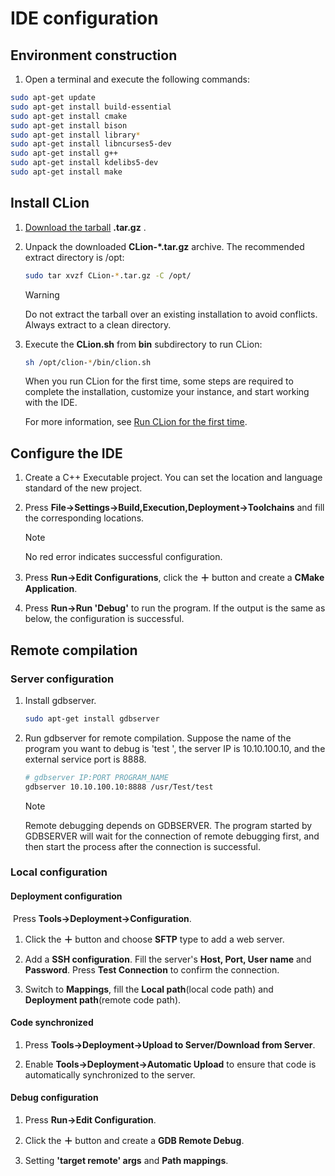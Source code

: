 # IDE configuration

## Environment construction

1. Open a terminal and execute the following commands:

```bash
sudo apt-get update
sudo apt-get install build-essential
sudo apt-get install cmake
sudo apt-get install bison
sudo apt-get install library*
sudo apt-get install libncurses5-dev
sudo apt-get install g++
sudo apt-get install kdelibs5-dev
sudo apt-get install make
```

## Install CLion

1. [Download the tarball](https://www.jetbrains.com/clion/download/) **.tar.gz** .

2. Unpack the downloaded **CLion-*.tar.gz** archive. The recommended extract directory is /opt: 

   ```bash
   sudo tar xvzf CLion-*.tar.gz -C /opt/
   ```

   > [!Warning]
   >
   > Do not extract the tarball over an existing installation to avoid conflicts. Always extract to a clean directory.

3. Execute the **CLion.sh** from **bin** subdirectory to run CLion:

   ```bash
   sh /opt/clion-*/bin/clion.sh
   ```

   When you run CLion for the first time, some steps are required  to complete the installation, customize your instance, and start working with the IDE.     

   For more information, see [Run CLion for the first time](https://www.jetbrains.com/help/clion/run-for-the-first-time.html).

## Configure the IDE

1. Create a C++ Executable project. You can set the location and language standard of the new project.

2. Press **File->Settings->Build,Execution,Deployment->Toolchains** and fill the corresponding locations.

   > [!Note]
   >
   > No red error indicates successful configuration.

3. Press **Run->Edit Configurations**, click the **＋** button and create a **CMake Application**.

4. Press **Run->Run 'Debug'** to run the program. If the output is the same as below, the configuration is successful.


## Remote compilation

### Server configuration

1. Install gdbserver.

   ```bash
   sudo apt-get install gdbserver
   ```

2. Run gdbserver for remote compilation.  Suppose the name of the program you want to debug is 'test ', the server IP is 10.10.100.10, and the external service port is 8888. 

   ```bash
   # gdbserver IP:PORT PROGRAM_NAME
   gdbserver 10.10.100.10:8888 /usr/Test/test
   ```

   > [!Note]
   >
   > Remote debugging depends on GDBSERVER. The program started by GDBSERVER will wait for the connection of remote debugging first, and then start the process after the connection is successful.

### Local configuration

#### Deployment configuration

​	Press **Tools->Deployment->Configuration**. 

1. Click the **＋** button and choose **SFTP** type to add a web server.

2. Add a **SSH configuration**. Fill the server's **Host, Port, User name** and  **Password**. Press **Test Connection** to confirm the connection.

3. Switch to **Mappings**, fill the **Local path**(local code path) and **Deployment path**(remote code path).


#### Code synchronized

1. Press **Tools->Deployment->Upload to Server/Download from Server**.

2. Enable **Tools->Deployment->Automatic Upload** to ensure that code is automatically synchronized to the server.

#### Debug configuration

1. Press **Run->Edit Configuration**.

2. Click the **＋** button and create a **GDB Remote Debug**.

3. Setting **'target remote' args** and **Path mappings**.

